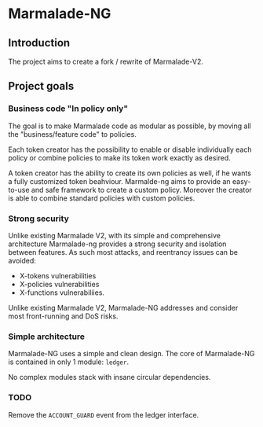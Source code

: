 # Marmalade-NG

## Introduction

The project aims to create a fork / rewrite of Marmalade-V2.

## Project goals

### Business code "In policy only"

The goal is to make Marmalade code as modular as possible, by moving all the "business/feature code" to policies.

Each token creator has the possibility to enable or disable individually each policy or combine policies to make its token work exactly as desired.

A token creator has the ability to create its own policies as well, if he wants a fully customized token beahviour. Marmalde-ng aims to provide an easy-to-use and safe framework to create a custom policy.
Moreover the creator is able to combine standard policies with custom policies.   

### Strong security

Unlike existing Marmalade V2, with its simple and comprehensive architecture Marmalade-ng provides a strong security and isolation between features. As such most attacks, and reentrancy issues can be avoided:
   - X-tokens vulnerabilities
   - X-policies vulnerabilities
   - X-functions vulnerabiliies.

Unlike existing Marmalade V2, Marmalade-NG addresses and consider most front-running and DoS risks.

### Simple architecture

Marmalade-NG uses a simple and clean design. The core of Marmalade-NG is contained in only 1 module: `ledger`.

No complex modules stack with insane circular dependencies.

### TODO

Remove the `ACCOUNT_GUARD` event from the ledger interface.
